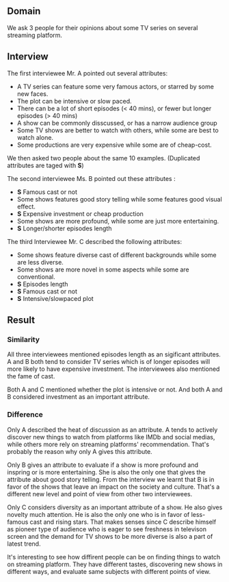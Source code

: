 ## Domain

We ask 3 people for their opinions about some TV series on several streaming platform.

## Interview

The first interviewee Mr. A pointed out several attributes:
- A TV series can feature some very famous actors, or starred by some new faces.
- The plot can be intensive or slow paced.
- There can be a lot of short episodes (< 40 mins), or fewer but longer episodes (> 40 mins)
- A show can be commonly disscussed, or has a narrow audience group
- Some TV shows are better to watch with others, while some are best to watch alone.
- Some productions are very expensive while some are of cheap-cost.

We then asked two people about the same 10 examples. (Duplicated attributes are taged with **S**)

The second interviewee Ms. B pointed out these attributes :
- **S**  Famous cast or not
- Some shows features good story telling while some features good visual effect.
- **S**  Expensive investment or cheap production
- Some shows are more profound, while some are just more entertaining.
- **S**  Longer/shorter episodes length

The third Interviewee Mr. C described the following attributes:
- Some shows feature diverse cast of different backgrounds while some are less diverse.
- Some shows are more novel in some aspects while some are conventional.
- **S**  Episodes length
- **S**  Famous cast or not
- **S**  Intensive/slowpaced plot

## Result

### Similarity

All three interviewees mentioned episodes length as an sigificant attributes. A and B both tend to consider TV series which is of longer episodes will more likely to have expensive investment. The interviewees also mentioned the fame of cast.

Both A and C mentioned whether the plot is intensive or not. And both A and B considered investment as an important attribute.

### Difference

Only A described the heat of discussion as an attribute. A tends to actively discover new things to watch from platforms like IMDb and social medias, while others more rely on streaming platforms' recommendation. That's probably the reason why only A gives this attribute. 

Only B gives an attribute to evaluate if a show is more profound and inspring or is more entertaining. She is also the only one that gives the attribute about good story telling. From the interview we learnt that B is in favor of the shows that leave an impact on the society and culture.  That's a different new level and point of view from other two interviewees.

Only C considers diversity as an important attribute of a show. He also gives novelty much attention. He is also the only one who is in favor of less-famous cast and rising stars. That makes senses since C describe himself as pioneer type of audience who is eager to see freshness in televison screen and the demand for TV shows to be more diverse is also a part of latest trend.   

It's interesting to see how diffirent people can be on finding things to watch on streaming platform. They have different tastes, discovering new shows in different ways, and evaluate same subjects with different points of view. 
